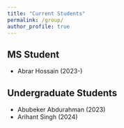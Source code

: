 ```yaml
---
title: "Current Students"
permalink: /group/
author_profile: true
---
```


## MS Student
* Abrar Hossain (2023-)

## Undergraduate Students
* Abubeker Abdurahman (2023)
* Arihant Singh (2024)

